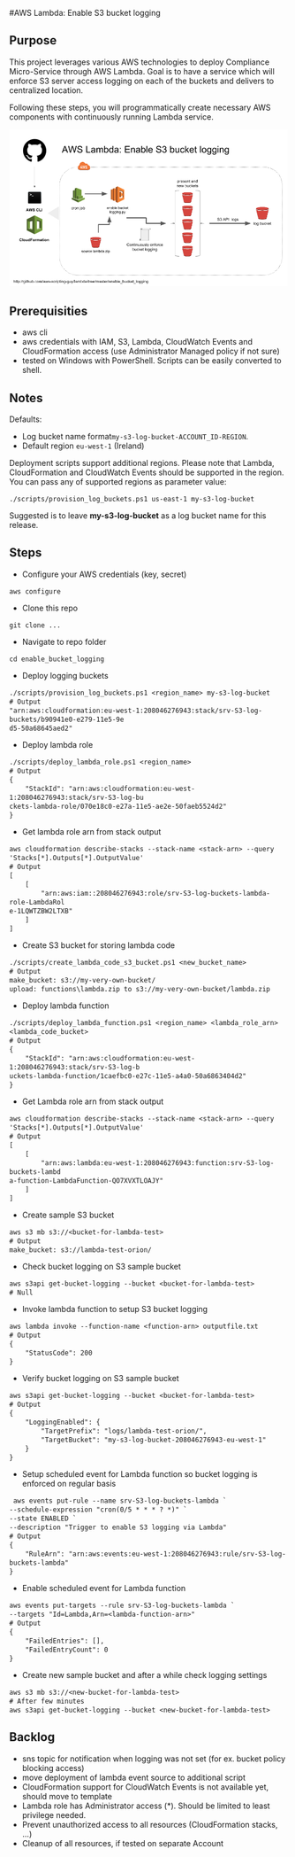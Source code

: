 #AWS Lambda: Enable S3 bucket logging

**Purpose**
-----------

This project leverages various AWS technologies to deploy Compliance Micro-Service through AWS Lambda.
Goal is to have a service which will enforce S3 server access logging on each of the buckets and delivers to centralized location.

Following these steps, you will programmatically create necessary AWS components with continuously running Lambda service.

![AWS Lambda: Enable S3 bucket logging](https://raw.githubusercontent.com/aws-scripting-guy/lambda/master/enable_bucket_logging/.assets/AWS%20Lambda-Enable%20S3%20bucket%20logging.png)


**Prerequisities**
------------------

* aws cli 
* aws credentials with IAM, S3, Lambda, CloudWatch Events and CloudFormation access (use Administrator Managed policy if not sure)
* tested on Windows with PowerShell. Scripts can be easily converted to shell.

**Notes**
---------
Defaults:
* Log bucket name format```my-s3-log-bucket-ACCOUNT_ID-REGION```.
* Default region ```eu-west-1``` (Ireland)

Deployment scripts support additional regions. Please note that Lambda, CloudFormation and CloudWatch Events should be supported in the region. You can pass any of supported regions as parameter value:
```
./scripts/provision_log_buckets.ps1 us-east-1 my-s3-log-bucket
```

Suggested is to leave **my-s3-log-bucket** as a log bucket name for this release.

**Steps**
---------

* Configure your AWS credentials (key, secret)
```
aws configure
```

* Clone this repo
```
git clone ...
```

* Navigate to repo folder
```
cd enable_bucket_logging
```

* Deploy logging buckets
```
./scripts/provision_log_buckets.ps1 <region_name> my-s3-log-bucket
# Output
"arn:aws:cloudformation:eu-west-1:208046276943:stack/srv-S3-log-buckets/b90941e0-e279-11e5-9e
d5-50a68645aed2"
```

* Deploy lambda role
```
./scripts/deploy_lambda_role.ps1 <region_name>
# Output
{
    "StackId": "arn:aws:cloudformation:eu-west-1:208046276943:stack/srv-S3-log-bu
ckets-lambda-role/070e18c0-e27a-11e5-ae2e-50faeb5524d2"
}
```

* Get lambda role arn from stack output
```
aws cloudformation describe-stacks --stack-name <stack-arn> --query 'Stacks[*].Outputs[*].OutputValue'
# Output
[
    [
        "arn:aws:iam::208046276943:role/srv-S3-log-buckets-lambda-role-LambdaRol
e-1LQWTZBW2LTXB"
    ]
]
```

* Create S3 bucket for storing lambda code
```
./scripts/create_lambda_code_s3_bucket.ps1 <new_bucket_name>
# Output
make_bucket: s3://my-very-own-bucket/
upload: functions\lambda.zip to s3://my-very-own-bucket/lambda.zip
```

* Deploy lambda function
```
./scripts/deploy_lambda_function.ps1 <region_name> <lambda_role_arn> <lambda_code_bucket>
# Output
{
    "StackId": "arn:aws:cloudformation:eu-west-1:208046276943:stack/srv-S3-log-b
uckets-lambda-function/1caefbc0-e27c-11e5-a4a0-50a6863404d2"
}
```

* Get Lambda role arn from stack output
```
aws cloudformation describe-stacks --stack-name <stack-arn> --query 'Stacks[*].Outputs[*].OutputValue'
# Output
[
    [
        "arn:aws:lambda:eu-west-1:208046276943:function:srv-S3-log-buckets-lambd
a-function-LambdaFunction-QO7XVXTLOAJY"
    ]
]
```

* Create sample S3 bucket
```
aws s3 mb s3://<bucket-for-lambda-test>
# Output
make_bucket: s3://lambda-test-orion/
```

* Check bucket logging on S3 sample bucket 
```
aws s3api get-bucket-logging --bucket <bucket-for-lambda-test>
# Null
```

* Invoke lambda function to setup S3 bucket logging
```
aws lambda invoke --function-name <function-arn> outputfile.txt
# Output
{
    "StatusCode": 200
}
```

* Verify bucket logging on S3 sample bucket 
```
aws s3api get-bucket-logging --bucket <bucket-for-lambda-test>
# Output
{
    "LoggingEnabled": {
        "TargetPrefix": "logs/lambda-test-orion/", 
        "TargetBucket": "my-s3-log-bucket-208046276943-eu-west-1"
    }
}
```

* Setup scheduled event for Lambda function so bucket logging is enforced on regular basis
```
 aws events put-rule --name srv-S3-log-buckets-lambda `
--schedule-expression "cron(0/5 * * * ? *)" `
--state ENABLED `
--description "Trigger to enable S3 logging via Lambda"
# Output
{
    "RuleArn": "arn:aws:events:eu-west-1:208046276943:rule/srv-S3-log-buckets-lambda"
}
```

* Enable scheduled event for Lambda function
```
aws events put-targets --rule srv-S3-log-buckets-lambda `
--targets "Id=Lambda,Arn=<lambda-function-arn>"
# Output
{
    "FailedEntries": [], 
    "FailedEntryCount": 0
}
```

* Create new sample bucket and after a while check logging settings
```
aws s3 mb s3://<new-bucket-for-lambda-test>
# After few minutes
aws s3api get-bucket-logging --bucket <new-bucket-for-lambda-test>
```

**Backlog**
------------------
* sns topic for notification when logging was not set (for ex. bucket policy blocking access)
* move deployment of lambda event source to additional script
* CloudFormation support for CloudWatch Events is not available yet, should move to template
* Lambda role has Administrator access (*). Should be limited to least privilege needed.
* Prevent unauthorized access to all resources (CloudFormation stacks, ...)
* Cleanup of all resources, if tested on separate Account